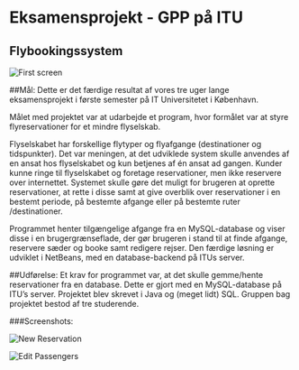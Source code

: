 Eksamensprojekt - GPP på ITU
===============

Flybookingssystem
---------------

![First screen](https://raw.github.com/andersfischern/Eksamensprojekt/master/README/1.png)

##Mål:
Dette er det færdige resultat af vores tre uger lange eksamensprojekt i første semester på IT Universitetet i København. 

Målet med projektet var at udarbejde et program, hvor formålet var at styre flyreservationer for et mindre flyselskab. 

Flyselskabet har forskellige flytyper og flyafgange (destinationer og tidspunkter).
Det var meningen, at det udviklede system skulle anvendes af en ansat hos flyselskabet og kun betjenes af én ansat ad gangen. Kunder kunne ringe til flyselskabet og foretage reservationer, men ikke reservere over internettet.
Systemet skulle gøre det muligt for brugeren at oprette reservationer, at rette i disse samt at give overblik over reservationer i en bestemt periode, på bestemte afgange eller på bestemte ruter /destinationer.

Programmet henter tilgængelige afgange fra en MySQL-database og viser disse i en brugergrænseflade, der gør brugeren i stand til at finde afgange, reservere sæder og booke samt redigere rejser. Den færdige løsning er udviklet i NetBeans, med en database-backend på ITUs server.


##Udførelse:
Et krav for programmet var, at det skulle gemme/hente reservationer fra en database. Dette er gjort med en MySQL-database på ITU’s server. 
Projektet blev skrevet i Java og (meget lidt) SQL. 
Gruppen bag projektet bestod af tre studerende. 


###Screenshots:

![New Reservation](https://raw.github.com/andersfischern/Eksamensprojekt/master/README/2.png)

![Edit Passengers](https://raw.github.com/andersfischern/Eksamensprojekt/master/README/3.png)